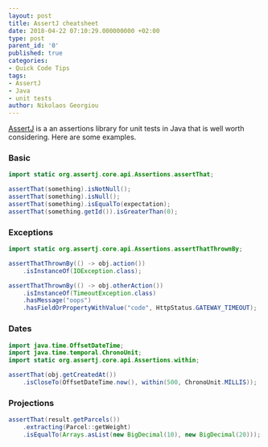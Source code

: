 ```yaml
---
layout: post
title: AssertJ cheatsheet
date: 2018-04-22 07:10:29.000000000 +02:00
type: post
parent_id: '0'
published: true
categories:
- Quick Code Tips
tags:
- AssertJ
- Java
- unit tests
author: Nikolaos Georgiou
---
```


<a href="https://joel-costigliola.github.io/assertj/">AssertJ</a> is a an assertions library for unit tests in Java that is well worth considering. Here are some examples.

<!--more-->
<h3>Basic</h3>

```java
import static org.assertj.core.api.Assertions.assertThat;

assertThat(something).isNotNull();
assertThat(something).isNull();
assertThat(something).isEqualTo(expectation);
assertThat(something.getId()).isGreaterThan(0);
```
<h3>Exceptions</h3>

```java
import static org.assertj.core.api.Assertions.assertThatThrownBy;

assertThatThrownBy(() -> obj.action())
    .isInstanceOf(IOException.class);

assertThatThrownBy(() -> obj.otherAction())
    .isInstanceOf(TimeoutException.class)
    .hasMessage("oops")
    .hasFieldOrPropertyWithValue("code", HttpStatus.GATEWAY_TIMEOUT);
```
<h3>Dates</h3>

```java
import java.time.OffsetDateTime;
import java.time.temporal.ChronoUnit;
import static org.assertj.core.api.Assertions.within;

assertThat(obj.getCreatedAt())
    .isCloseTo(OffsetDateTime.now(), within(500, ChronoUnit.MILLIS));
```
<h3>Projections</h3>

```java
assertThat(result.getParcels())
    .extracting(Parcel::getWeight)
    .isEqualTo(Arrays.asList(new BigDecimal(10), new BigDecimal(20)));
```
